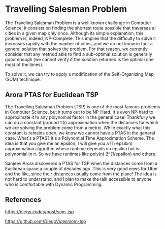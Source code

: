 # Travelling Salesman Problem

The Traveling Salesman Problem is a well known challenge in Computer Science: it consists on finding the shortest route possible that traverses all cities in a given map only once. Although its simple explanation, this problem is, indeed, NP-Complete. This implies that the difficulty to solve it increases rapidly with the number of cities, and we do not know in fact a general solution that solves the problem. For that reason, we currently consider that any method able to find a sub-optimal solution is generally good enough (we cannot verify if the solution returned is the optimal one most of the times).

To solve it, we can try to apply a modification of the Self-Organizing Map (SOM) technique.

## Arora PTAS for Euclidean TSP

The Travelling Salesman Problem (TSP) is one of the most famous problems in Computer Science, but it turns out to be NP-Hard. It's even NP-hard to approximate it to any polynomial factor in the general case! Thankfully we can do a constant (around 1.5) approximation when the distances for which we are solving the problem come from a metric. While exactly what this constant is remains open, we know we cannot have a PTAS in the general case. What's a PTAS? It's a Polynomial Time Approximation Scheme. The idea is that you give me an epsilon, I will give you a (1+epsilon) approximation algorithm whose runtime depends on epsilon but is polynomial in n. So we have runtimes like poly(n) 2^{1/epsilon} and others.

Sanjeev Arora discovered a PTAS for TSP when the distances come from a Euclidean space a couple of decades ago. This is very good news for Uber and the like, since their distances usually come from the plane! The idea is not hard to understand, and I plan to make the talk accessible to anyone who is comfortable with Dynamic Programming.

## References

https://diego.codes/post/som-tsp

https://github.com/DiegoVicen/som-tsp

